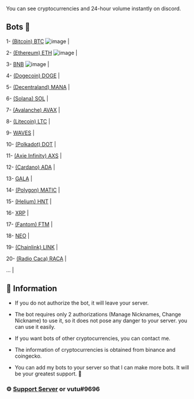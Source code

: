 You can see cryptocurrencies and 24-hour volume instantly on discord.

## Bots 🤖

1- [(Bitcoin) BTC](https://discord.com/api/oauth2/authorize?client_id=947772389712859177&permissions=201326592&scope=bot) ![image](https://s2.coinmarketcap.com/static/img/coins/16x16/1.png) |

2- [(Ethereum) ETH](https://discord.com/api/oauth2/authorize?client_id=949021478152699934&permissions=201326592&scope=bot) ![image](https://s2.coinmarketcap.com/static/img/coins/16x16/1027.png) |

3- [BNB](https://discord.com/api/oauth2/authorize?client_id=949021539121123350&permissions=201326592&scope=bot) ![image](https://s2.coinmarketcap.com/static/img/coins/16x16/1839.png) |

4- [(Dogecoin) DOGE](https://discord.com/api/oauth2/authorize?client_id=949050435254255677&permissions=201326592&scope=bot) |

5- [(Decentraland) MANA](https://discord.com/api/oauth2/authorize?client_id=949051188832243722&permissions=201326592&scope=bot) |

6- [(Solana) SOL](https://discord.com/api/oauth2/authorize?client_id=949200740969238568&permissions=201326592&scope=bot) |

7- [(Avalanche) AVAX](https://discord.com/api/oauth2/authorize?client_id=949194595722485770&permissions=201326592&scope=bot) |

8- [(Litecoin) LTC](https://discord.com/api/oauth2/authorize?client_id=949194664009932830&permissions=201326592&scope=bot) |

9- [WAVES](https://discord.com/api/oauth2/authorize?client_id=949194721446735893&permissions=201326592&scope=bot) |

10- [(Polkadot) DOT](https://discord.com/api/oauth2/authorize?client_id=949409361120338000&permissions=201326592&scope=bot) |

11- [(Axie Infinity) AXS](https://discord.com/api/oauth2/authorize?client_id=949411987379589120&permissions=201326592&scope=bot) |

12- [(Cardano) ADA](https://discord.com/api/oauth2/authorize?client_id=949482937827598417&permissions=201326592&scope=bot) |

13- [GALA](https://discord.com/api/oauth2/authorize?client_id=949486976195784744&permissions=201326592&scope=bot) |

14- [(Polygon) MATIC](https://discord.com/api/oauth2/authorize?client_id=949488792161640489&permissions=201326592&scope=bot) |

15- [(Helium) HNT](https://discord.com/api/oauth2/authorize?client_id=949670962473889832&permissions=201326592&scope=bot) |

16- [XRP](https://discord.com/api/oauth2/authorize?client_id=949678085022838854&permissions=201326592&scope=bot) |

17- [(Fantom) FTM](https://discord.com/api/oauth2/authorize?client_id=949680048858890281&permissions=201326592&scope=bot) |

18- [NEO](https://discord.com/api/oauth2/authorize?client_id=949680106010447932&permissions=201326592&scope=bot) |

19- [(Chainlink) LINK](https://discord.com/api/oauth2/authorize?client_id=949680145717927947&permissions=201326592&scope=bot) |

20- [(Radio Caca) RACA](https://discord.com/api/oauth2/authorize?client_id=948619938476724244&permissions=201326592&scope=bot) |

... |

## 📌 Information
- If you do not authorize the bot, it will leave your server.

- The bot requires only 2 authorizations (Manage Nicknames, Change Nickname) to use it, so it does not pose any danger to your server. you can use it easily.

- If you want bots of other cryptocurrencies, you can contact me.

- The information of cryptocurrencies is obtained from binance and coingecko.

- You can add my bots to your server so that I can make more bots. It will be your greatest support. 💜

### ⚙️ [Support Server](https://discord.gg/kaMmhpA9Qg) or vutu#9696
